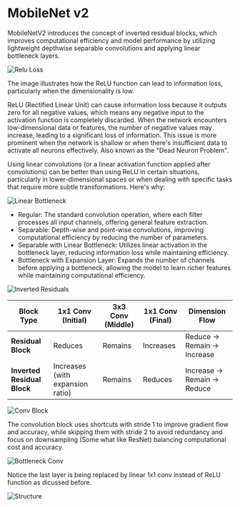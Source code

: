 # MobileNet v2

MobileNetV2 introduces the concept of inverted residual blocks, which improves computational efficiency and model performance by utilizing lightweight depthwise separable convolutions and applying linear bottleneck layers.

![Relu Loss](https://github.com/user-attachments/assets/da489f33-1da5-43e0-b507-7d04d033fd16)

The image illustrates how the ReLU function can lead to information loss, particularly when the dimensionality is low. 

ReLU (Rectified Linear Unit) can cause information loss because it outputs zero for all negative values, which means any negative input to the activation function is completely discarded. When the network encounters low-dimensional data or features, the number of negative values may increase, leading to a significant loss of information. This issue is more prominent when the network is shallow or when there's insufficient data to activate all neurons effectively.
Also known as the "Dead Neuron Problem".

Using linear convolutions (or a linear activation function applied after convolutions) can be better than using ReLU in certain situations, particularly in lower-dimensional spaces or when dealing with specific tasks that require more subtle transformations. Here's why:

![Linear Bottleneck](https://github.com/user-attachments/assets/9ff280f4-0212-423e-aafc-abd0c2384d40)

- Regular: The standard convolution operation, where each filter processes all input channels, offering general feature extraction.
- Separable: Depth-wise and point-wise convolutions, improving computational efficiency by reducing the number of parameters.
- Separable with Linear Bottleneck: Utilizes linear activation in the bottleneck layer, reducing information loss while maintaining efficiency.
- Bottleneck with Expansion Layer: Expands the number of channels before applying a bottleneck, allowing the model to learn richer features while maintaining computational efficiency.

![Inverted Residuals](https://github.com/user-attachments/assets/15bb3893-27ee-410b-a047-a0cddddecfca)

| **Block Type**           | **1x1 Conv (Initial)** | **3x3 Conv (Middle)**      | **1x1 Conv (Final)**        | **Dimension Flow**          |
|--------------------------|------------------------|----------------------------|-----------------------------|-----------------------------|
| **Residual Block**        | Reduces                | Remains                    | Increases                   | Reduce → Remain → Increase  |
| **Inverted Residual Block** | Increases (with expansion ratio) | Remains                    | Reduces                    | Increase → Remain → Reduce  |


![Conv Block](https://github.com/user-attachments/assets/b70b5bed-4ade-4f07-9860-770f1318c620)

The convolution block uses shortcuts with stride 1 to improve gradient flow and accuracy, while skipping them with stride 2 to avoid redundancy and focus on downsampling (Some what like ResNet) balancing computational cost and accuracy. 

![Bottleneck Conv](https://github.com/user-attachments/assets/6661d9e0-6580-4504-8176-37a8bc0bbcda)

Notice the last layer is being replaced by linear 1x1 conv instead of ReLU function as dicussed before.

![Structure](https://github.com/user-attachments/assets/6ddd968d-84b1-4dbe-902c-b81197d339a2)
